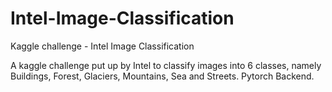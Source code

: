 # Intel-Image-Classification
Kaggle challenge - Intel Image Classification

A kaggle challenge put up by Intel to classify images into 6 classes, namely Buildings, Forest, Glaciers, Mountains, Sea and Streets.
Pytorch Backend.
